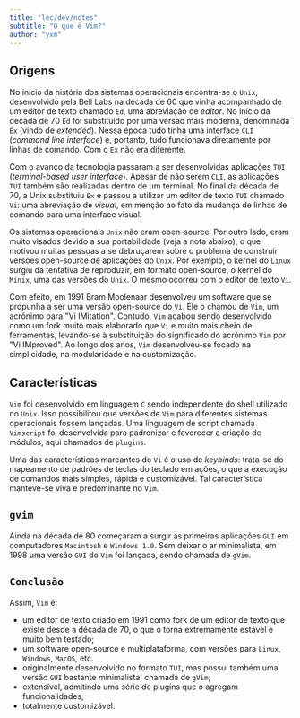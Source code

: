```yaml
---
title: "lec/dev/notes"
subtitle: "O que é Vim?"
author: "yxm"
---
```


Origens
----------

No início da história dos sistemas operacionais encontra-se o `Unix`, desenvolvido pela Bell Labs na década de
60 que vinha acompanhado de um editor de texto chamado `Ed`, uma abreviação de *editor*. No início da década
de 70 `Ed` foi substituído por uma versão mais moderna, denominada `Ex` (vindo de *extended*). Nessa época
tudo tinha uma interface `CLI` (*command line interface*) e, portanto, tudo funcionava diretamente por linhas
de comando. Com o `Ex` não era diferente.

Com o avanço da tecnologia passaram a ser desenvolvidas aplicações `TUI` (*terminal-based user interface*).
Apesar de não serem `CLI`, as aplicações `TUI` também são realizadas dentro de um terminal. No final da década
de 70, a Unix substituiu `Ex` e passou a utilizar um editor de texto `TUI` chamado `Vi`: uma abreviação de
*visual*, em menção ao fato da mudança de linhas de comando para uma interface visual.

Os sistemas operacionais `Unix` não eram open-source. Por outro lado, eram muito visados devido
a sua portabilidade (veja a nota abaixo), o que motivou muitas pessoas a se debruçarem sobre o problema
de construir versões open-source de aplicações do `Unix`. Por exemplo, o kernel do `Linux` surgiu da tentativa
de reproduzir, em formato open-source, o kernel do `Minix`, uma das versões do `Unix`. O mesmo ocorreu com o
editor de texto `Vi`.

Com efeito, em 1991 Bram Moolenaar desenvolveu um software que se propunha a ser uma versão open-source do
`Vi`. Ele o chamou de `Vim`, um acrônimo para "Vi IMitation".  Contudo, `Vim` acabou sendo desenvolvido como
um fork muito mais elaborado que `Vi` e muito mais cheio de ferramentas, levando-se à substituição do
significado do acrônimo `Vim` por "Vi IMproved". Ao longo dos anos, `Vim` desenvolveu-se focado na
simplicidade, na modularidade e na customização.

Características
-----------------

`Vim` foi desenvolvido em linguagem `C` sendo independente do shell utilizado no `Unix`. Isso
possibilitou que versões de `Vim` para diferentes sistemas operacionais fossem lançadas. Uma linguagem de
script chamada `Vimscript` foi desenvolvida para padronizar e favorecer a criação de módulos, aqui chamados de
`plugins`.

Uma das características marcantes do `Vi` é o uso de *keybinds*: trata-se do mapeamento de padrões de teclas
do teclado em ações, o que a execução de comandos mais simples, rápida e customizável. Tal característica
manteve-se viva e predominante no `Vim`.

`gvim`
--------------

Ainda na década de 80 começaram a surgir as primeiras aplicações `GUI` em computadores `Macintosh` e `Windows 1.0`.
Sem deixar o ar minimalista, em 1998 uma versão `GUI` do `Vim` foi lançada, sendo chamada de `gVim`.

`Conclusão`
---------------

Assim, `Vim` é:

* um editor de texto criado em 1991 como fork de um editor de texto que existe desde a década de 70, o que o
  torna extremamente estável e muito bem testado;
* um software open-source e multiplataforma, com versões para `Linux`, `Windows`, `MacOS`, etc.
* originalmente desenvolvido no formato `TUI`, mas possui também uma versão `GUI` bastante minimalista,
  chamada de `gVim`;
* extensível, admitindo uma série de plugins que o agregam funcionalidades;
* totalmente customizável.
